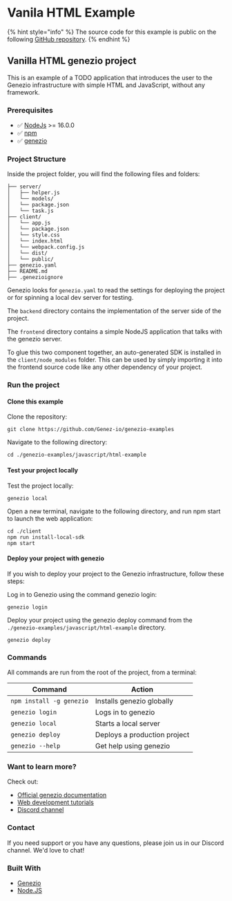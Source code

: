 # Vanila HTML Example

{% hint style="info" %}
The source code for this example is public on the following [GitHub repository](https://github.com/Genez-io/genezio-examples/tree/master/javascript/html-example).
{% endhint %}

## Vanilla HTML genezio project

This is an example of a TODO application that introduces the user to the Genezio infrastructure with simple HTML and JavaScript, without any framework.

### Prerequisites

* ✅ [NodeJs](https://nodejs.org) >= 16.0.0
* ✅ [npm](https://www.npmjs.com/)
* ✅ [genezio](https://genez.io/)

### Project Structure

Inside the project folder, you will find the following files and folders:

```
├── server/
│   ├── helper.js
│   └── models/
│   └── package.json
│   └── task.js
├── client/
│   └── app.js
│   └── package.json
│   └── style.css
│   └── index.html
│   └── webpack.config.js
│   └── dist/
│   └── public/
├── genezio.yaml
├── README.md
├── .genezioignore
```

Genezio looks for `genezio.yaml` to read the settings for deploying the project or for spinning a local dev server for testing.

The `backend` directory contains the implementation of the server side of the project.

The `frontend` directory contains a simple NodeJS application that talks with the genezio server.

To glue this two component together, an auto-generated SDK is installed in the `client/node_modules` folder. This can be used by simply importing it into the frontend source code like any other dependency of your project.

### Run the project

#### Clone this example

Clone the repository:

```
git clone https://github.com/Genez-io/genezio-examples
```

Navigate to the following directory:

```
cd ./genezio-examples/javascript/html-example
```

#### Test your project locally

Test the project locally:

```
genezio local
```

Open a new terminal, navigate to the following directory, and run npm start to launch the web application:

```
cd ./client
npm run install-local-sdk
npm start
```

#### Deploy your project with genezio

If you wish to deploy your project to the Genezio infrastructure, follow these steps:

Log in to Genezio using the command genezio login:

```
genezio login
```

Deploy your project using the genezio deploy command from the `./genezio-examples/javascript/html-example` directory.

```
genezio deploy
```

### Commands

All commands are run from the root of the project, from a terminal:

| Command                  | Action                       |
| ------------------------ | ---------------------------- |
| `npm install -g genezio` | Installs genezio globally    |
| `genezio login`          | Logs in to genezio           |
| `genezio local`          | Starts a local server        |
| `genezio deploy`         | Deploys a production project |
| `genezio --help`         | Get help using genezio       |

### Want to learn more?

Check out:

* [Official genezio documentation](https://genez.io/docs)
* [Web development tutorials](https://genez.io/blog)
* [Discord channel](https://discord.gg/uc9H5YKjXv)

### Contact

If you need support or you have any questions, please join us in our Discord channel. We'd love to chat!

### Built With

* [Genezio](https://genez.io/)
* [Node.JS](https://nodejs.org/en/)
